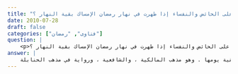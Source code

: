 ```yaml
---
title: "هل يجب على الحائض والنفساء إذا طهرت في نهار رمضان الإمساك بقية النهار ؟"
date: 2010-07-28
draft: false
categories: ["فتاوى", "رمضان"]
question: |
    <p>هل يجب على الحائض والنفساء إذا طهرت في نهار رمضان الإمساك بقية النهار ؟</p>
answer: |
    اختلف العلماء في هذه المسألة على قولين ، والراجح أنه لا يجب عليها الإمساك بقية يومها . وهو مذهب المالكية ، والشافعية ، ورواية في مذهب الحنابلة . <BR>والدليل على ذلك ما يأتي : <BR>الدليل الأول : عن عبد الله بن مسعود – رضي الله عنه – قال : ((من أكل أول النهار فليأكل آخره ))( رواه ابن أبي شيبة في المصنف رقم الأثر (9343) بإسناد صحيح . ينظر : ما صح من آثار الصحابة (2/640) ) . <BR>وجه الدلالة : أن ابن مسعود – رضي الله عنه –  لا يرى فرقاً بين من جاز له أن يأكل في أول النهار في وقت الصيام أن يأكل في آخره أو وسطه ولا يوجد ما يمنع من ذلك ، وهذا قول صحابي وهو حجة على الراجح من أقوال أهل العلم .   <BR>الدليل الثاني : الأصل الجواز ولا يصار إلى المنع إلا بدليل ، فإذا طهرت الحائض في نصف النهار لا يجوز لها صيام بقية اليوم شرعاً ، فكيف نوجب عليها الإمساك بقيته ، ونحرم عليها ما أحل الله تعالى لها بغير دليل؟! . <BR>الدليل الثالث : إن صوم اليوم الواحد عبادة واحدة ، بدليل أن أوله يفسد بفساد آخره ، فلا يجوز أن يكون آخر العبادة واجبا ً ، وأولها غير واجب ، وعليه فلا يصح أن نوجب عليها الصيام إذا طهرت في النهار . <BR>الدليل الرابع : أن الحائض التي طهرت في نصف النهار مثلا فإنه يجب عليها قضاء هذا اليوم لأنها لم تصمه ، ولا معنى لإمساكها بقية اليوم لأنه غير مجزئ عنها ، ولا هي عاصية بتركة ، فلا يصح القول بوجوب الإمساك بقية اليوم . <BR> والله أعلم <BR> ينظر : حاشية الدسوقي (1/514) ، والشرح الصغير (1/689) والمجموع (6/256) والمغني (4/388) ، والمبدع (3/13) .
---
```


